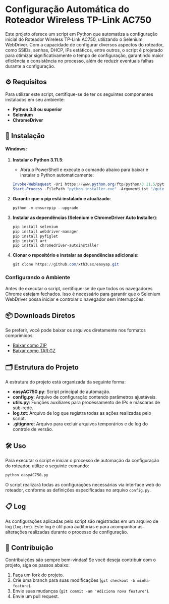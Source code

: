 
# Configuração Automática do Roteador Wireless TP-Link AC750

Este projeto oferece um script em Python que automatiza a configuração inicial do Roteador Wireless TP-Link AC750, utilizando o Selenium WebDriver. Com a capacidade de configurar diversos aspectos do roteador, como SSIDs, senhas, DHCP, IPs estáticos, entre outros, o script é projetado para otimizar significativamente o tempo de configuração, garantindo maior eficiência e consistência no processo, além de reduzir eventuais falhas durante a configuração.

## ⚙️ Requisitos

Para utilizar este script, certifique-se de ter os seguintes componentes instalados em seu ambiente:

- **Python 3.8 ou superior**
- **Selenium**
- **ChromeDriver**

## 🚀 Instalação

#### Windows:

1. **Instalar o Python 3.11.5**:
   - Abra o PowerShell e execute o comando abaixo para baixar e instalar o Python automaticamente:
   ```powershell
   Invoke-WebRequest -Uri https://www.python.org/ftp/python/3.11.5/python-3.11.5-amd64.exe -OutFile python-installer.exe
   Start-Process -FilePath "python-installer.exe" -ArgumentList "/quiet InstallAllUsers=1 PrependPath=1" -Wait
   ```

2. **Garantir que o pip está instalado e atualizado**:
   ```powershell
   python -m ensurepip --upgrade
   ```

3. **Instalar as dependências (Selenium e ChromeDriver Auto Installer)**:
   ```powershell
   pip install selenium
   pip install webdriver-manager
   pip install pyfiglet
   pip install art
   pip install chromedriver-autoinstaller
   ```

4. **Clonar o repositório e instalar as dependências adicionais**:
   ```powershell
   git clone https://github.com/xth3usx/easyap.git
   ```

### Configurando o Ambiente

Antes de executar o script, certifique-se de que todos os navegadores Chrome estejam fechados. Isso é necessário para garantir que o Selenium WebDriver possa iniciar e controlar o navegador sem interrupções.

## 📦 Downloads Diretos

Se preferir, você pode baixar os arquivos diretamente nos formatos comprimidos:

- [Baixar como ZIP](#)
- [Baixar como TAR.GZ](#)

## 🗂 Estrutura do Projeto

A estrutura do projeto está organizada da seguinte forma:

- **easyAC750.py**: Script principal de automação.
- **config.py**: Arquivo de configuração contendo parâmetros ajustáveis.
- **utils.py**: Funções auxiliares para processamento de IPs e máscaras de sub-rede.
- **log.txt**: Arquivo de log que registra todas as ações realizadas pelo script.
- **.gitignore**: Arquivo para excluir arquivos temporários e de log do controle de versão.

## 🛠 Uso

Para executar o script e iniciar o processo de automação da configuração do roteador, utilize o seguinte comando:

```bash
python easyAC750.py
```

O script realizará todas as configurações necessárias via interface web do roteador, conforme as definições especificadas no arquivo `config.py`.

## 📋 Log

As configurações aplicadas pelo script são registradas em um arquivo de log (`log.txt`). Este log é útil para auditorias e para acompanhar as alterações realizadas durante o processo de configuração.

## 🤝 Contribuição

Contribuições são sempre bem-vindas! Se você deseja contribuir com o projeto, siga os passos abaixo:

1. Faça um fork do projeto.
2. Crie uma branch para suas modificações (`git checkout -b minha-feature`).
3. Envie suas mudanças (`git commit -am 'Adiciona nova feature'`).
4. Envie um pull request.